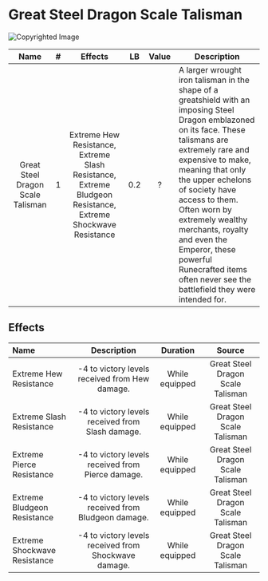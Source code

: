 # Great Steel Dragon Scale Talisman

![Copyrighted Image](GreatSteelDragonScaleTalisman.png)

|               Name               | # |                                                   Effects                                                   | LB | Value | Description                                                                                                                                                                                                                                                                                                                                                                                                         |
| :-------------------------------: | :-: | :---------------------------------------------------------------------------------------------------------: | :-: | :---: | ------------------------------------------------------------------------------------------------------------------------------------------------------------------------------------------------------------------------------------------------------------------------------------------------------------------------------------------------------------------------------------------------------------------- |
| Great Steel Dragon Scale Talisman | 1 | Extreme Hew Resistance, Extreme Slash Resistance, Extreme Bludgeon Resistance, Extreme Shockwave Resistance | 0.2 |   ?   | A larger wrought iron talisman in the shape of a greatshield with an imposing Steel Dragon emblazoned on its face. These talismans are extremely rare and expensive to make, meaning that only the upper echelons of society have access to them. Often worn by extremely wealthy merchants, royalty and even the Emperor, these powerful Runecrafted items often never see the battlefield they were intended for. |

## Effects

| Name                         |                         Description                         |    Duration    |              Source              |
| :--------------------------- | :--------------------------------------------------: | :------------: | :-------------------------------: |
| Extreme Hew Resistance       |    -4 to victory levels received from Hew damage.    | While equipped | Great Steel Dragon Scale Talisman |
| Extreme Slash Resistance     |   -4 to victory levels received from Slash damage.   | While equipped | Great Steel Dragon Scale Talisman |
| Extreme Pierce Resistance    |  -4 to victory levels received from Pierce damage.  | While equipped | Great Steel Dragon Scale Talisman |
| Extreme Bludgeon Resistance  | -4 to victory levels received from Bludgeon damage. | While equipped | Great Steel Dragon Scale Talisman |
| Extreme Shockwave Resistance | -4 to victory levels received from Shockwave damage. | While equipped | Great Steel Dragon Scale Talisman |
